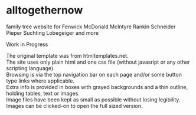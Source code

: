 # alltogethernow
family tree website for Fenwick McDonald McIntyre Rankin Schneider Pieper Suchting Lobegeiger and more

Work in Progress

The original template was from htmltemplates.net. <br>
The site uses only plain html and one css file (without javasript or any other scripting language). <br>
Browsing is via the top navigation bar on each page and/or some button type links where applicable. <br>
Extra info is provided in boxes with grayed backgrounds and a thin outline, holding tables, text or images. <br>
Image files have been kept as small as possible without losing legibility. <br>
Images can be clicked-on to open the full sized version. <br>
